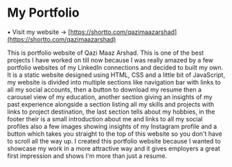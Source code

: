 # My Portfolio

• Visit my website -> [https://shortto.com/qazimaazarshad](https://shortto.com/qazimaazarshad)


This is portfolio website of Qazi Maaz Arshad. This is one of the best projects I have worked on till now because I was really amazed by a few portfolio websites of my LinkedIn connections and decided to built my own. It is a static website designed using HTML, CSS and a little bit of JavaScript, my website is divided into multiple sections like navigation bar with links to all my social accounts, then  a button to download my resume then a carousel view of my education, another section giving an insights of my past experience alongside a section listing all my skills and projects with links to project destination, the last section tells about my hobbies, in the footer their is a small introduction about me and links to all my social profiles also a few images showing insights of my Instagram profile and a button which takes you straight to the top of this website so you don't have to scroll all the way up. I created this portfolio website because I wanted to showcase my work in a more attractive way and it gives employers a great first impression and shows I'm more than just a resume.

